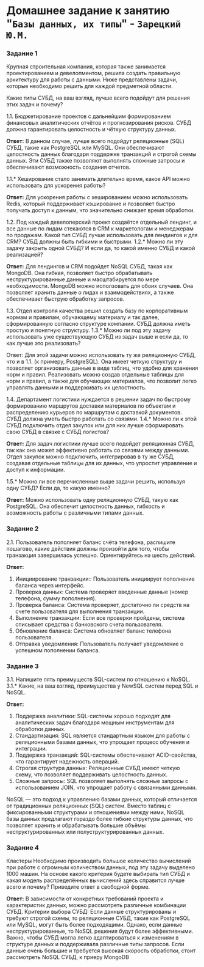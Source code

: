 # Домашнее задание к занятию "`Базы данных, их типы`" - `Зарецкий Ю.М.`

### Задание 1

Крупная строительная компания, которая также занимается проектированием и девелопментом, решила создать правильную архитектуру для работы с данными. Ниже представлены задачи, которые необходимо решить для каждой предметной области.

Какие типы СУБД, на ваш взгляд, лучше всего подойдут для решения этих задач и почему?

1.1. Бюджетирование проектов с дальнейшим формированием финансовых аналитических отчётов и прогнозирования рисков. СУБД должна гарантировать целостность и чёткую структуру данных.

**Ответ:** В данном случае, лучше всего подойдут реляционные (SQL) СУБД, такие как PostgreSQL или MySQL. Они обеспечивают целостность данных благодаря поддержке транзакций и строгой схемы данных. Эти СУБД также позволяют выполнять сложные запросы и обеспечивают возможность создания отчетов.

1.1.* Хеширование стало занимать длительно время, какое API можно использовать для ускорения работы?

**Ответ:** Для ускорения работы с хешированием можно использовать Redis, который поддерживает кэширование и позволяет быстро получать доступ к данным, что значительно снижает время обработки.

1.2. Под каждый девелоперский проект создаётся отдельный лендинг, и все данные по лидам стекаются в CRM к маркетологам и менеджерам по продажам. Какой тип СУБД лучше использовать для лендингов и для CRM? СУБД должны быть гибкими и быстрыми.
1.2.* Можно ли эту задачу закрыть одной СУБД? И если да, то какой именно СУБД и какой реализацией?

**Ответ:** Для лендингов и CRM подойдет NoSQL СУБД, такая как MongoDB. Она гибкая, позволяет быстро обрабатывать неструктурированные данные и масштабируется по мере необходимости.
MongoDB можно исползовать для обоих случаев. Она позволяет хранить данные о лидах и взаимодействиях, а также обеспечивает быструю обработку запросов.

1.3. Отдел контроля качества решил создать базу по корпоративным нормам и правилам, обучающему материалу и так далее, сформированную согласно структуре компании. СУБД должна иметь простую и понятную структуру.
1.3.* Можно ли под эту задачу использовать уже существующую СУБД из задач выше и если да, то как лучше это реализовать?

Ответ: Для этой задачи можно использовать ту же реляционную СУБД, что и в 1.1. (к примеру, PostgreSQL). Она имеет четкую структуру и позволяет организовать данные в виде таблиц, что удобно для хранения норм и правил.
Реализовать можно создав отдельные таблицы для норм и правил, а также для обучающих материалов, что позволит легко управлять данными и поддерживать их целостность.

1.4. Департамент логистики нуждается в решении задач по быстрому формированию маршрутов доставки материалов по объектам и распределению курьеров по маршрутам с доставкой документов. СУБД должна уметь быстро работать со связями.
1.4.* Можно ли к этой СУБД подключить отдел закупок или для них лучше сформировать свою СУБД в связке с СУБД логистов?

**Ответ:** Для задач логистики лучше всего подойдет реляционная СУБД, так как она может эффективно работать со связями между данными. Отдел закупок можно подключить, интегрировав в ту же СУБД, создавая отдельные таблицы для их данных, что упростит управление и доступ к информации.

1.5.* Можно ли все перечисленные выше задачи решить, используя одну СУБД? Если да, то какую именно?

**Ответ:** Можно использовать одну реляционную СУБД, такую как PostgreSQL. Она обеспечит целостность данных, гибкость и возможность работы с различными типами данных.

### Задание 2

2.1. Пользователь пополняет баланс счёта телефона, распишите пошагово, какие действия должны произойти для того, чтобы транзакция завершилась успешно. Ориентируйтесь на шесть действий.


**Ответ:**
1) Инициирование транзакции:: Пользователь инициирует пополнение баланса через интерфейс.
2) Проверка данных: Система проверяет введенные данные (номер телефона, сумму пополнения).
3) Проверка баланса: Система проверяет, достаточно ли средств на счете пользователя для выполнения транзакции.
4) Выполнение транзакции: Если все проверки пройдены, система списывает средства с банковского счета пользователя.
5) Обновление баланса: Система обновляет баланс телефона пользователя.
6) Отправка уведомления: Пользователь получает уведомление о успешном пополнении баланса.


### Задание 3

3.1. Напишите пять преимуществ SQL-систем по отношению к NoSQL.
3.1.* Какие, на ваш взгляд, преимущества у NewSQL систем перед SQL и NoSQL.

**Ответ:**
1) Поддержка аналитики: SQL-системы хорошо подходят для аналитических задач благодаря мощным инструментам для обработки данных.
2) Стандартизация: SQL является стандартным языком для работы с реляционными базами данных, что упрощает процесс обучения и интеграции.
3) Поддержка транзакций: SQL-системы обеспечивают ACID-свойства, что гарантирует надежность операций.
4) Строгая структура данных: Реляционные СУБД имеют четкую схему, что позволяет поддерживать целостность данных.
5) Сложные запросы: SQL позволяет выполнять сложные запросы с использованием JOIN, что упрощает работу с связанными данными.

NoSQL — это подход к управлению базами данных, который отличается от традиционных реляционных (SQL) систем. Вместо таблиц с фиксированными структурами и отношениями между ними, NoSQL базы данных предлагают гораздо более гибкие структуры данных, 
что позволяет хранить и обрабатывать большие объёмы неструктурированных или полуструктурированных данных.
   
### Задание 4
Кластеры
Необходимо производить большое количество вычислений при работе с огромным количеством данных, под эту задачу выделено 1000 машин.
На основе какого критерия будете выбирать тип СУБД и какая модель распределённых вычислений здесь справится лучше всего и почему?
Приведите ответ в свободной форме.

**Ответ:**
В зависимости от конкретных требований проекта и характеристик данных, можно рассмотреть различные комбинации СУБД.
Критерии выбора СУБД:
Если данные структурированы и требуют строгой схемы, то реляционные СУБД, такие как PostgreSQL или MySQL, могут быть более подходящими. Однако, если данные неструктурированные, то NoSQL решения будут более эффективными.
Важно, чтобы СУБД могла легко адаптироваться к изменениям в структуре данных и поддерживала различные типы запросов. Если данные очень большие и требуется высокая скорость обработки, стоит рассмотреть NoSQL СУБД, к приеру MongoDB

